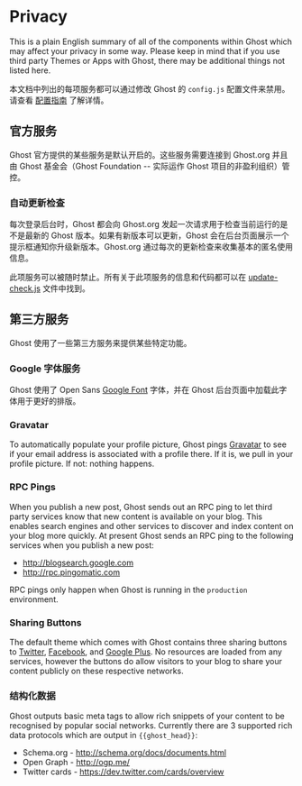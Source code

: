 # Privacy

This is a plain English summary of all of the components within Ghost which may affect your privacy in some way. Please keep in mind that if you use third party Themes or Apps with Ghost, there may be additional things not listed here.

本文档中列出的每项服务都可以通过修改 Ghost 的 `config.js` 配置文件来禁用。请查看 [配置指南](http://support.ghost.org/config/) 了解详情。
## 官方服务

Ghost 官方提供的某些服务是默认开启的。这些服务需要连接到 Ghost.org 并且由 Ghost 基金会（Ghost Foundation -- 实际运作 Ghost 项目的非盈利组织）管控。


### 自动更新检查

每次登录后台时，Ghost 都会向 Ghost.org 发起一次请求用于检查当前运行的是不是最新的 Ghost 版本。如果有新版本可以更新，Ghost 会在后台页面展示一个提示框通知你升级新版本。Ghost.org 通过每次的更新检查来收集基本的匿名使用信息。

此项服务可以被随时禁止。所有关于此项服务的信息和代码都可以在 [update-check.js](https://github.com/TryGhost/Ghost/blob/master/core/server/update-check.js) 文件中找到。


## 第三方服务

Ghost 使用了一些第三方服务来提供某些特定功能。


### Google 字体服务

Ghost 使用了 Open Sans [Google Font](https://www.google.com/fonts) 字体，并在 Ghost 后台页面中加载此字体用于更好的排版。

### Gravatar

To automatically populate your profile picture, Ghost pings [Gravatar](http://gravatar.com) to see if your email address is associated with a profile there. If it is, we pull in your profile picture. If not: nothing happens.

### RPC Pings

When you publish a new post, Ghost sends out an RPC ping to let third party services know that new content is available on your blog. This enables search engines and other services to discover and index content on your blog more quickly. At present Ghost sends an RPC ping to the following services when you publish a new post:

- http://blogsearch.google.com
- http://rpc.pingomatic.com

RPC pings only happen when Ghost is running in the `production` environment.

### Sharing Buttons

The default theme which comes with Ghost contains three sharing buttons to [Twitter](http://twitter.com), [Facebook](http://facebook.com), and [Google Plus](http://plus.google.com). No resources are loaded from any services, however the buttons do allow visitors to your blog to share your content publicly on these respective networks.

### 结构化数据

Ghost outputs basic meta tags to allow rich snippets of your content to be recognised by popular social networks. Currently there are 3 supported rich data protocols which are output in `{{ghost_head}}`:

- Schema.org - http://schema.org/docs/documents.html
- Open Graph - http://ogp.me/
- Twitter cards - https://dev.twitter.com/cards/overview